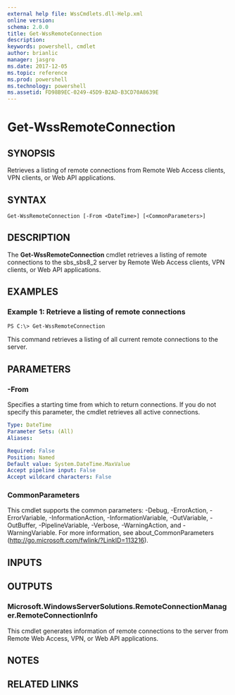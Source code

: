 ```yaml
---
external help file: WssCmdlets.dll-Help.xml
online version: 
schema: 2.0.0
title: Get-WssRemoteConnection
description: 
keywords: powershell, cmdlet
author: brianlic
manager: jasgro
ms.date: 2017-12-05
ms.topic: reference
ms.prod: powershell
ms.technology: powershell
ms.assetid: FD98B9EC-0249-45D9-B2AD-B3CD70A8639E
---
```


# Get-WssRemoteConnection

## SYNOPSIS
Retrieves a listing of remote connections from Remote Web Access clients, VPN clients, or Web API applications.

## SYNTAX

```
Get-WssRemoteConnection [-From <DateTime>] [<CommonParameters>]
```

## DESCRIPTION
The **Get-WssRemoteConnection** cmdlet retrieves a listing of remote connections to the sbs_sbs8_2 server by Remote Web Access clients, VPN clients, or Web API applications.

## EXAMPLES

### Example 1: Retrieve a listing of remote connections
```
PS C:\> Get-WssRemoteConnection
```

This command retrieves a listing of all current remote connections to the server.

## PARAMETERS

### -From
Specifies a starting time from which to return connections.
If you do not specify this parameter, the cmdlet retrieves all active connections.

```yaml
Type: DateTime
Parameter Sets: (All)
Aliases: 

Required: False
Position: Named
Default value: System.DateTime.MaxValue
Accept pipeline input: False
Accept wildcard characters: False
```

### CommonParameters
This cmdlet supports the common parameters: -Debug, -ErrorAction, -ErrorVariable, -InformationAction, -InformationVariable, -OutVariable, -OutBuffer, -PipelineVariable, -Verbose, -WarningAction, and -WarningVariable. For more information, see about_CommonParameters (http://go.microsoft.com/fwlink/?LinkID=113216).

## INPUTS

## OUTPUTS

### Microsoft.WindowsServerSolutions.RemoteConnectionManager.RemoteConnectionInfo
This cmdlet generates information of remote connections to the server from Remote Web Access, VPN, or Web API applications.

## NOTES

## RELATED LINKS

